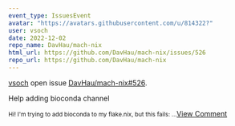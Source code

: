 ```yaml
---
event_type: IssuesEvent
avatar: "https://avatars.githubusercontent.com/u/814322?"
user: vsoch
date: 2022-12-02
repo_name: DavHau/mach-nix
html_url: https://github.com/DavHau/mach-nix/issues/526
repo_url: https://github.com/DavHau/mach-nix
---
```


<a href='https://github.com/vsoch' target='_blank'>vsoch</a> open issue <a href='https://github.com/DavHau/mach-nix/issues/526' target='_blank'>DavHau/mach-nix#526</a>.

<p>Help adding bioconda channel</p><small>Hi! I'm trying to add bioconda to my flake.nix, but this fails:...</small><a href='https://github.com/DavHau/mach-nix/issues/526' target='_blank'>View Comment</a>